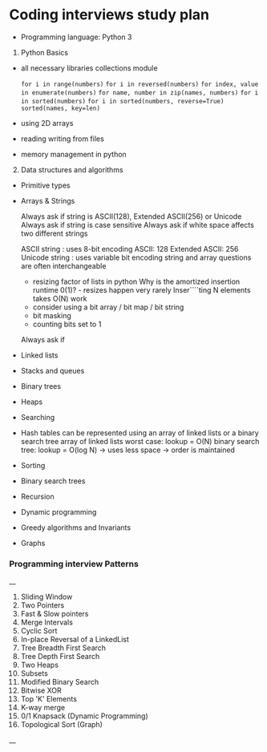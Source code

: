 # Coding interviews study plan

- Programming language: Python 3

1. Python Basics

- all necessary libraries
  collections module

  `for i in range(numbers)`
  `for i in reversed(numbers)`
  `for index, value in enumerate(numbers)`
  `for name, number in zip(names, numbers)`
  `for i in sorted(numbers)`
  `for i in sorted(numbers, reverse=True)`
  `sorted(names, key=len)`

- using 2D arrays
- reading writing from files
- memory management in python

2. Data structures and algorithms

- Primitive types

- Arrays & Strings

  Always ask if string is ASCII(128), Extended ASCII(256) or Unicode
  Always ask if string is case sensitive
  Always ask if white space affects two different strings

  ASCII string : uses 8-bit encoding
    ASCII: 128 Extended ASCII: 256
  Unicode string : uses variable bit encoding
  string and array questions are often interchangeable
  * resizing factor of lists in python
  Why is the amortized insertion runtime 0(1)? - resizes happen very rarely
  Inser````ting N elements takes O(N) work
  * consider using a bit array / bit map / bit string
  * bit masking
  * counting bits set to 1

  Always ask if
- Linked lists
- Stacks and queues
- Binary trees
- Heaps
- Searching

- Hash tables
  can be represented using an array of linked lists or a binary search tree
  array of linked lists worst case: lookup = O(N)
  binary search tree: lookup = O(log N) -> uses less space -> order is maintained

- Sorting
- Binary search trees
- Recursion
- Dynamic programming
- Greedy algorithms and Invariants
- Graphs

### Programming interview Patterns
__

1. Sliding Window
2. Two Pointers
3. Fast & Slow pointers
4. Merge Intervals
5. Cyclic Sort
6. In-place Reversal of a LinkedList
7. Tree Breadth First Search
8. Tree Depth First Search
9. Two Heaps
10. Subsets
11. Modified Binary Search
12. Bitwise XOR
13. Top 'K' Elements
15. K-way merge
16. 0/1 Knapsack (Dynamic Programming)
17. Topological Sort (Graph)

__
